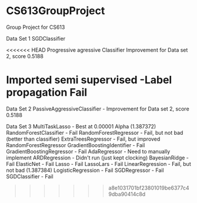 CS613GroupProject
=================

Group Project for CS613

Data Set 1 
SGDClassifier

<<<<<<< HEAD
Progressive agressive Classifier
Improvement for Data set 2, score 0.5188

Imported semi supervised -Label propagation
Fail 
=======
Data Set 2
PassiveAggressiveClassifier - Improvement for Data set 2, score 0.5188

Data Set 3
MultiTaskLasso - Best at 0.00001 Alpha (1.387372)
RandomForestClassifier - Fail
RandomForestRegressor - Fail, but not bad (better than classifier)
ExtraTreesRegressor - Fail, but improved RandomForestRegressor
GradientBoostingIdentifier - Fail
GradientBoostingRegressor - Fail
AdaRegressor - Need to manually implement
ARDRegression - Didn't run (just kept clocking)
BayesianRidge - Fail
ElasticNet - Fail
Lasso - Fail
LassoLars - Fail
LinearRegression - Fail, but not bad (1.387384)
LogisticRegression - Fail
SGDRegressor - Fail
SGDClassifier - Fail
>>>>>>> a8e1031701bf23801019be6377c49dba90414c8d
